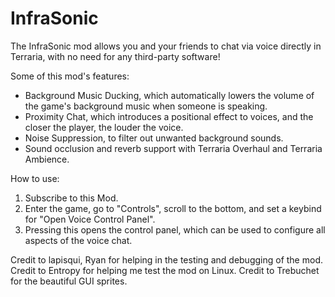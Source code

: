 ﻿# InfraSonic

The InfraSonic mod allows you and your friends to chat via voice directly in Terraria, with no need for any third-party software!

Some of this mod's features:
- Background Music Ducking, which automatically lowers the volume of the game's background music when someone is speaking.
- Proximity Chat, which introduces a positional effect to voices, and the closer the player, the louder the voice.
- Noise Suppression, to filter out unwanted background sounds.
- Sound occlusion and reverb support with Terraria Overhaul and Terraria Ambience.

How to use:
1. Subscribe to this Mod.
2. Enter the game, go to "Controls", scroll to the bottom, and set a keybind for "Open Voice Control Panel".
3. Pressing this opens the control panel, which can be used to configure all aspects of the voice chat.

Credit to lapisqui, Ryan for helping in the testing and debugging of the mod.
Credit to Entropy for helping me test the mod on Linux.
Credit to Trebuchet for the beautiful GUI sprites.
